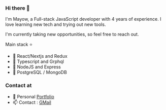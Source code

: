### Hi there 👋


I'm Mayow, a Full-stack JavaScript developer with 4 years of experience. I love learning new tech and trying out new tools.

I'm currently taking new opportunities, so feel free to reach out.

Main stack :star:

- :meat_on_bone: React/Nextjs and Redux
- :green_salad: Typescript and Grphql
- :rice: NodeJS and Express
- :hamburger: PostgreSQL / MongoDB

### Contact at

- :file_folder: Personal [Portfolio ](https://www.mayowdev.com/)
- :mailbox: Contact : [GMail ](mayowDev@gmail.com)

